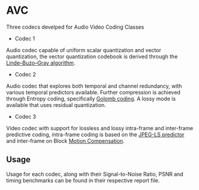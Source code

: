 # AVC
Three codecs develped for Audio Video Coding Classes

* Codec 1

Audio codec capable of uniform scalar quantization and vector quantization, the vector quantization codebook is derived 
through the [Linde–Buzo–Gray algorithm](https://en.wikipedia.org/wiki/Linde%E2%80%93Buzo%E2%80%93Gray_algorithm).

* Codec 2

Audio codec that explores both temporal and channel redundancy, with various temporal predictors available. Further compression is achieved through Entropy coding, specifically [Golomb coding](https://en.wikipedia.org/wiki/Golomb_coding). A lossy mode is available that uses residual quantization.

* Codec 3

Video codec with support for lossless and lossy intra-frame and inter-frame predictive coding, intra-frame coding is based on the [JPEG-LS predictor](https://en.wikipedia.org/wiki/Lossless_JPEG) 
and inter-frame on Block [Motion Compensation](https://en.wikipedia.org/wiki/Motion_compensation).

## Usage

Usage for each codec, along with their Signal-to-Noise Ratio, PSNR and timing benchmarks can be found in their respective report file.

